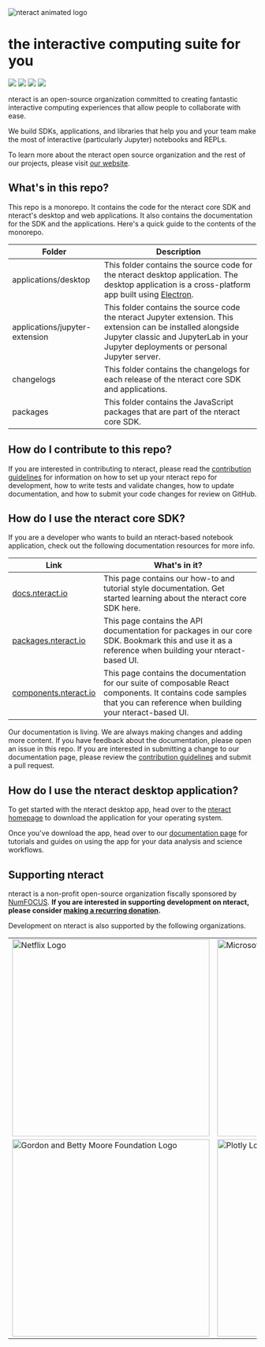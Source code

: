 <img src="https://cloud.githubusercontent.com/assets/836375/15271096/98e4c102-19fe-11e6-999a-a74ffe6e2000.gif" alt="nteract animated logo" style="text-align:center"/>

<h1>the interactive computing suite for you</h1>

<p>
<a href="https://codecov.io/github/nteract/nteract?branch=master"><img src="https://codecov.io/github/nteract/nteract/coverage.svg?branch=master"/></a>
<a href="https://slack.nteract.io"><img src="https://slack.nteract.io/badge.svg"/></a>
<a href="https://lerna.js.org/"><img src="https://img.shields.io/badge/maintained%20with-lerna-cc00ff.svg"/></a>
<a href="https://circleci.com/gh/nteract/nteract/tree/master"><img src="https://circleci.com/gh/nteract/nteract/tree/master.svg?style=shield"/></a>
</p>

nteract is an open-source organization committed to creating fantastic interactive computing experiences that allow people to collaborate with ease.

We build SDKs, applications, and libraries that help you and your team make the most of interactive (particularly Jupyter) notebooks and REPLs.

To learn more about the nteract open source organization and the rest of our projects, please visit [our website](https://nteract.io/).

## What's in this repo?

This repo is a monorepo. It contains the code for the nteract core SDK and nteract's desktop and web applications. It also contains the documentation for the SDK and the applications. Here's a quick guide to the contents of the monorepo.

| Folder                         | Description                                                                                                                                                                                          |
| ------------------------------ | ---------------------------------------------------------------------------------------------------------------------------------------------------------------------------------------------------- |
| applications/desktop           | This folder contains the source code for the nteract desktop application. The desktop application is a cross-platform app built using [Electron](https://electronjs.org/).                           |
| applications/jupyter-extension | This folder contains the source code the nteract Jupyter extension. This extension can be installed alongside Jupyter classic and JupyterLab in your Jupyter deployments or personal Jupyter server. |
| changelogs                     | This folder contains the changelogs for each release of the nteract core SDK and applications.                                                                                                       |
| packages                       | This folder contains the JavaScript packages that are part of the nteract core SDK.                                                                                                                  |

## How do I contribute to this repo?

If you are interested in contributing to nteract, please read the [contribution guidelines](./CONTRIBUTING.md) for information on how to set up your nteract repo for development, how to write tests and validate changes, how to update documentation, and how to submit your code changes for review on GitHub.

## How do I use the nteract core SDK?

If you are a developer who wants to build an nteract-based notebook application, check out the following documentation resources for more info.

| Link                                                    | What's in it?                                                                                                                                                           |
| ------------------------------------------------------- | ----------------------------------------------------------------------------------------------------------------------------------------------------------------------- |
| [docs.nteract.io](https://docs.nteract.io/)             | This page contains our how-to and tutorial style documentation. Get started learning about the nteract core SDK here. |
| [packages.nteract.io](https://packages.nteract.io/)     | This page contains the API documentation for packages in our core SDK. Bookmark this and use it as a reference when building your nteract-based UI.                     |
| [components.nteract.io](https://components.nteract.io/) | This page contains the documentation for our suite of composable React components. It contains code samples that you can reference when building your nteract-based UI. |

Our documentation is living. We are always making changes and adding more content. If you have feedback about the documentation, please open an issue in this repo. If you are interested in submitting a change to our documentation page, please review the [contribution guidelines](./CONTRIBUTING.md) and submit a pull request.

## How do I use the nteract desktop application?

To get started with the nteract desktop app, head over to the [nteract homepage](https://nteract.io/) to download the application for your operating system.

Once you've download the app, head over to our [documentation page](https://docs.nteract.io/) for tutorials and guides on using the app for your data analysis and science workflows.

## Supporting nteract

nteract is a non-profit open-source organization fiscally sponsored by [NumFOCUS](https://numfocus.org/). **If you are interested in supporting development on nteract, please consider [making a recurring donation](https://numfocus.salsalabs.org/donate-to-nteract/index.html).**

Development on nteract is also supported by the following organizations.

<table>
<tr>
<td>
<a href="https://netflix.github.io/"><img src="https://netflix.github.io/images/Netflix-OSS-Logo.png" alt="Netflix Logo"width="400px"/></a>
</td>
<td>
<a href="https://opensource.microsoft.com"><img src="https://user-images.githubusercontent.com/1857993/68797361-4f1d1600-0609-11ea-9421-24148b6d2b5a.png" alt="Microsoft Logo" width="400px"/></a>
</td>
</tr>
<tr>
<td><a href="https://www.moore.org/"><img src="https://upload.wikimedia.org/wikipedia/commons/thumb/a/a2/Moore_Foundation_Logo.jpg/400px-Moore_Foundation_Logo.jpg" alt="Gordon and Betty Moore Foundation Logo" width="400px"></a></td>

<td><a href="https://plot.ly/"><img src="https://brand.plot.ly/static/images/plotly-logo-01-stripe@2x.png" alt="Plotly Logo" width="400px"></a></td></tr>
</table>
